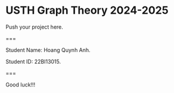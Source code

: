 # USTH Graph Theory 2024-2025

Push your project here.

===

Student Name: Hoang Quynh Anh.

Student ID: 22BI13015.

===

Good luck!!!
